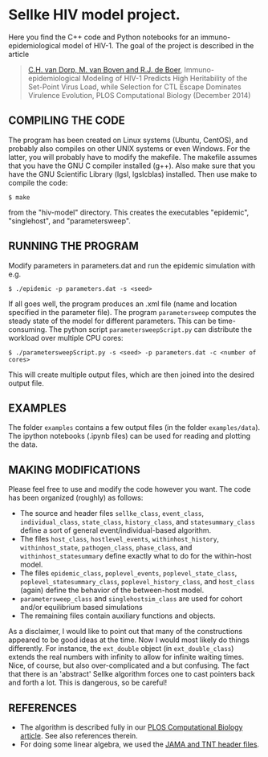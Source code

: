 # Sellke HIV model project.

Here you find the C++ code and Python notebooks for an immuno-epidemiological model of HIV-1. 
The goal of the project is described in the article

> [C.H. van Dorp, M. van Boven and R.J. de Boer](http://journals.plos.org/ploscompbiol/article?id=10.1371/journal.pcbi.1003899),
  Immuno-epidemiological Modeling of HIV-1 Predicts High Heritability of the Set-Point Virus Load, 
  while Selection for CTL Escape Dominates Virulence Evolution,
  PLOS Computational Biology (December 2014)

## COMPILING THE CODE

The program has been created on Linux systems (Ubuntu, CentOS), and probably also compiles on other UNIX systems or even Windows.
For the latter, you will probably have to modify the makefile. The makefile assumes that you have the GNU C compiler
installed (g++). Also make sure that you have the GNU Scientific Library (lgsl, lgslcblas) installed. Then use make to compile the code:

```
$ make
```

from the "hiv-model" directory. This creates the executables "epidemic", "singlehost", and "parametersweep".


## RUNNING THE PROGRAM

Modify parameters in parameters.dat and run the epidemic simulation with e.g.

```
$ ./epidemic -p parameters.dat -s <seed>
```

If all goes well, the program produces an .xml file (name and location specified in the parameter file).
The program `parametersweep` computes the steady state of the model for different parameters. This can be time-consuming.
The python script `parametersweepScript.py` can distribute the workload over multiple CPU cores:

```
$ ./parametersweepScript.py -s <seed> -p parameters.dat -c <number of cores>
```

This will create multiple output files, which are then joined into the desired output file.


## EXAMPLES

The folder `examples` contains a few output files (in the folder `examples/data`).
The ipython notebooks (.ipynb files) can be used for reading and plotting the data.


## MAKING MODIFICATIONS

Please feel free to use and modify the code however you want. The code has been organized (roughly) as follows:
* The source and header files `sellke_class`, `event_class`, `individual_class`, `state_class`, `history_class`, and `statesummary_class`
  define a sort of general event/individual-based algorithm.
* The files `host_class`, `hostlevel_events`, `withinhost_history`, `withinhost_state`, `pathogen_class`, `phase_class`, 
  and `withinhost_statesummary` define exactly what to do for the within-host model.
* The files `epidemic_class`, `poplevel_events`, `poplevel_state_class`, `poplevel_statesummary_class`, `poplevel_history_class`,
  and `host_class` (again) define the behavior of the between-host model.
* `parametersweep_class` and `singlehostsim_class` are used for cohort and/or equilibrium based simulations
* The remaining files contain auxiliary functions and objects.

As a disclaimer, I would like to point out that many of the constructions appeared to be good ideas at the time. Now I would
most likely do things differently. For instance, the `ext_double` object (in `ext_double_class`) extends the real numbers 
with infinity to allow for infinite waiting times. Nice, of course, but also over-complicated and a but confusing. 
The fact that there is an 'abstract' Sellke algorithm forces one to cast pointers back and forth a lot. 
This is dangerous, so be careful!

## REFERENCES

* The algorithm is described fully in our [PLOS Computational Biology article](http://journals.plos.org/ploscompbiol/article?id=10.1371/journal.pcbi.1003899).
  See also references therein.
* For doing some linear algebra, we used the [JAMA and TNT header files](http://math.nist.gov/tnt/).

